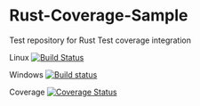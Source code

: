 # Rust-Coverage-Sample
Test repository for Rust Test coverage integration

Linux
[![Build Status](https://travis-ci.org/rossmuir/Rust-Coverage-Sample.svg)](https://travis-ci.org/rossmuir/Rust-Coverage-Sample)

Windows
[![Build status](https://ci.appveyor.com/api/projects/status/xfqnicis6xm1lw16?svg=true)](https://ci.appveyor.com/project/rossmuir/rust-coverage-sample)

Coverage
[![Coverage Status](https://coveralls.io/repos/rossmuir/Rust-Coverage-Sample/badge.svg?branch=master)](https://coveralls.io/r/rossmuir/Rust-Coverage-Sample?branch=master)
